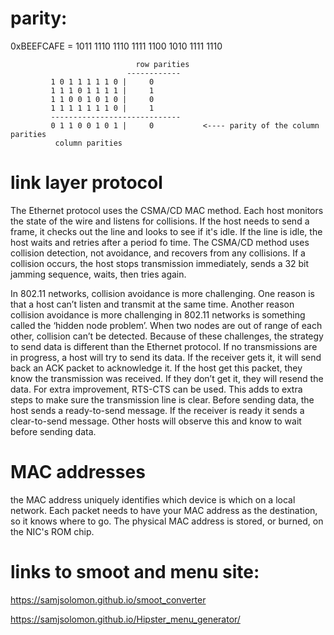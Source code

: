  # parity:
  
  0xBEEFCAFE = 1011 1110 1110 1111 1100 1010 1111 1110
  
  
                                row parities
                              ------------
             1 0 1 1 1 1 1 0 |     0      
             1 1 1 0 1 1 1 1 |     1
             1 1 0 0 1 0 1 0 |     0
             1 1 1 1 1 1 1 0 |     1
             -----------------------------
             0 1 1 0 0 1 0 1 |     0           <---- parity of the column parities
              column parities

# link layer protocol

 The Ethernet protocol uses the CSMA/CD MAC method. Each host monitors the state of the wire and listens for collisions. If the host needs to send a frame, it checks out the line and looks to see if it's idle. If the line is idle, the host waits and retries after a period fo time. The CSMA/CD method uses collision detection, not avoidance, and recovers from any collisions.  If a collision occurs, the host stops transmission immediately, sends a 32 bit jamming sequence, waits, then tries again. 

 In 802.11 networks, collision avoidance is more challenging. One reason is that a host can’t listen and transmit at the same time. Another reason collision avoidance is more challenging in 802.11 networks is something called the ‘hidden node problem’.  When two nodes are out of range of each other, collision can’t be detected.
 Because of these challenges, the strategy to send data is different than the Ethernet protocol. If no transmissions are in progress, a host will try to send its data. If the receiver gets it, it will send back an ACK packet to acknowledge it. If the host get this packet, they know the transmission was received. If they don’t get it, they will resend the data. For extra improvement, RTS-CTS can be used. This adds to extra steps to make sure the transmission line is clear. Before sending data, the host sends a ready-to-send message. If the receiver is ready it sends a clear-to-send message. Other hosts will observe this and know to wait before sending data. 

# MAC addresses

the MAC address uniquely identifies which device is which on a local network. Each packet needs to have your MAC address as the destination, so it knows where to go. The physical MAC address is stored, or burned, on the NIC's ROM chip. 

# links to smoot and menu site:
https://samjsolomon.github.io/smoot_converter

https://samjsolomon.github.io/Hipster_menu_generator/
